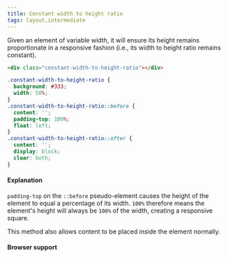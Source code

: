 ```yaml
---
title: Constant width to height ratio
tags: layout,intermediate
---
```


Given an element of variable width, it will ensure its height remains proportionate in a responsive fashion
(i.e., its width to height ratio remains constant).

```html
<div class="constant-width-to-height-ratio"></div>
```

```css
.constant-width-to-height-ratio {
  background: #333;
  width: 50%;
}
.constant-width-to-height-ratio::before {
  content: '';
  padding-top: 100%;
  float: left;
}
.constant-width-to-height-ratio::after {
  content: '';
  display: block;
  clear: both;
}
```

#### Explanation

`padding-top` on the `::before` pseudo-element causes the height of the element to equal a percentage of
its width. `100%` therefore means the element's height will always be `100%` of the width, creating a responsive
square.

This method also allows content to be placed inside the element normally.

#### Browser support



